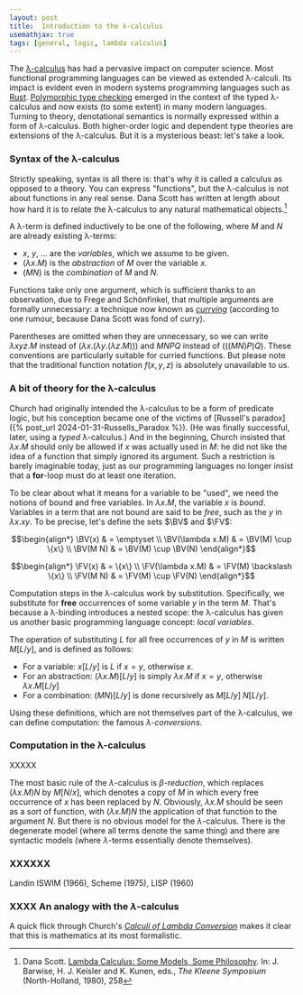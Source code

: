 ```yaml
---
layout: post
title:  Introduction to the λ-calculus
usemathjax: true 
tags: [general, logic, lambda calculus]
---
```

The [λ-calculus](https://plato.stanford.edu/entries/lambda-calculus/) has had a pervasive impact on computer science.
Most functional programming languages can be viewed as extended λ-calculi.
Its impact is evident even
in modern systems programming languages such as [Rust](https://www.rust-lang.org).
[Polymorphic type checking](http://lucacardelli.name/Papers/BasicTypechecking.pdf) emerged in the context of the typed λ-calculus
and now exists (to some extent) in many modern languages.
Turning to theory, denotational semantics is normally expressed within
a form of λ-calculus.
Both higher-order logic and dependent type theories 
are extensions of the λ-calculus.
But it is a mysterious beast: let's take a look.

$$\newcommand\BV{\mathop{\rm BV}}
\newcommand\FV{\mathop{\rm FV}}
$$

### Syntax of the λ-calculus

Strictly speaking, syntax is all there is: that's why it is called a calculus
as opposed to a theory. 
You can express "functions", but the λ-calculus 
is not about functions in any real sense.
Dana Scott has written at length about how hard it is
to relate the λ-calculus to any natural mathematical objects.[^1]

[^1]: Dana Scott. [Lambda Calculus: Some Models, Some Philosophy](/papers/Scott-Models.pdf). In: J. Barwise, H. J. Keisler and K. Kunen, eds., *The Kleene Symposium* (North-Holland, 1980), 258

A λ-term is defined inductively
to be one of the following, where $M$ and $N$ are already existing λ-terms:

- $x$, $y$, ... are the *variables*, which we assume to be given.
- $(\lambda x.M)$ is the *abstraction* of $M$ over the variable $x$.
- $(M N)$ is the *combination* of $M$ and $N$.

Functions take only one argument, which is sufficient thanks to an observation,
due to Frege and Schönfinkel, that multiple arguments are formally unnecessary:
a technique now known as *[currying](https://en.wikipedia.org/wiki/Currying)* 
(according to one rumour, because Dana Scott was fond of curry).

Parentheses are omitted when they are unnecessary, 
so we can write $\lambda xyz.M$ instead of $(\lambda x.(\lambda y.(\lambda z.M)))$
and $MNPQ$ instead of $(((MN)P)Q)$.
These conventions are particularly suitable for curried functions.
But please note that the traditional function notation $f(x,y,z)$
is absolutely unavailable to us.


### A bit of theory for the λ-calculus

Church had originally intended the λ-calculus to be a form of predicate logic, 
but his conception became one of the 
victims of [Russell's paradox]({% post_url 2024-01-31-Russells_Paradox %}).
(He was finally successful, later, using a *typed* λ-calculus.)
And in the beginning, Church insisted that $\lambda x.M$
should only be allowed if $x$ was actually used in $M$:
he did not like the idea of a function that simply ignored its argument.
Such a restriction is barely imaginable today, 
just as our programming languages no longer insist that a **for**-loop
must do at least one iteration.

To be clear about what it means for a variable to be "used",
we need the notions of bound and free variables.
In $\lambda x.M$, the variable $x$ is *bound*.
Variables in a term that are not bound are said to be *free*,
such as the $y$ in $\lambda x.xy$.
To be precise, let's define the sets $\BV$ and $\FV$:

$$\begin{align*}
    \BV(x)           & =  \emptyset \\
    \BV(\lambda x.M) & =  \BV(M) \cup \{x\} \\
    \BV(M N)         & =  \BV(M) \cup \BV(N)
\end{align*}$$

$$\begin{align*}
    \FV(x)           & =  \{x\} \\
    \FV(\lambda x.M) & =  \FV(M) \backslash \{x\} \\
    \FV(M N)         & =  \FV(M) \cup \FV(N)
\end{align*}$$

Computation steps in the λ-calculus work by substitution.
Specifically, we substitute for **free** occurrences
of some variable $y$ in the term $M$.
That's because a λ-binding introduces a nested scope:
the λ-calculus has given us another basic programming language concept: 
*local variables*.

The operation of substituting $L$ for all
free occurrences of $y$ in $M$ is written $M[L/y]$, and is defined as follows:

* For a variable: $x[L/y]$ is $L$ if $x=y$, otherwise $x$.
* For an abstraction: $(\lambda x.M)[L/y]$ is simply $\lambda x.M$ if $x=y$, otherwise $\lambda x.M[L/y]$
* For a combination: $(M N)[L/y]$ is done recursively as $M[L/y]\; N[L/y]$.

Using these definitions, which are not themselves part of the λ-calculus,
we can define computation: the famous *λ-conversions*.

### Computation in the λ-calculus

XXXXX



The most basic rule of the $\lambda$-calculus is *$\beta$-reduction*, which replaces $(\lambda x. M)N$ by $M[N/x]$, which denotes a copy of $M$ in which every free occurrence of $x$ has been replaced by $N$.
Obviously, $\lambda x. M$ should be seen as a sort of function, with $(\lambda x. M)N$ the application of that function to the argument $N$. But there is no obvious model for the $\lambda$-calculus.
There is the degenerate model (where all terms denote the same thing) and there are syntactic models (where $\lambda$-terms essentially denote themselves).

### XXXXXX

Landin ISWIM (1966), Scheme (1975), LISP (1960)

[^2]: J. Barkley Rosser. [Highlights of the History of the Lambda-Calculus](/papers/Rosser-Lambda-Calculus.pdf).

### XXXX An analogy with the $\lambda$-calculus


A quick flick through Church's [*Calculi of Lambda Conversion*](https://compcalc.github.io/public/church/church_calculi_1941.pdf) makes it clear that this is mathematics at its most formalistic. 